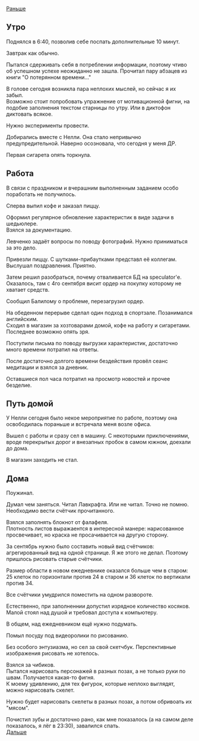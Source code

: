 [Раньше](2020.09.29.md)  
## Утро
Поднялся в 6:40, позволив себе поспать дополнительные 10 минут.

Завтрак как обычно.

Пытался сдерживать себя в потреблении информации, поэтому чтиво об успешном успехе неожиданно не зашла. Прочитал пару абзацев из книги "О потерянном времени..."

В голове сегодня возникла пара неплохих мыслей, но сейчас я их забыл.  
Возможно стоит попробовать упражнение от мотивационной фигни, на подобие заполнения текстом старницы по утру. Или в диктофон диктовать всякое.

Нужно эксперименты провести.

Добирались вместе с Нелли. Она стало непривычно предупредительной. Наверно осозновала, что сегодня у меня ДР.

Первая сигарета опять торкнула.
## Работа
В связи с праздником и вчерашним выполненным заданием особо поработать не получилось.

Сперва выпил кофе и заказал пиццу.

Оформил регулярное обновление характеристик в виде задачи в шедьюлере.  
Взялся за документацию.

Левченко задаёт вопросы по поводу фотографий. Нужно приниматься за это дело.

Привезли пиццу. С шутками-прибаутками представл её коллегам. Выслушал поздравления. Приятно.

Затем решил разобраться, почему отваливается БД на speculator'е. Оказалось, там с 4го сентября висит ордер на покупку которому не хватает средств.

Сообщил Балилому о проблеме, перезагрузил ордер.

На обеденном перерыве сделал один подход в спортзале. Позанимался английским.  
Сходил в магазин за хозтоварами домой, кофе на работу и сигаретами. Последнее возможно опять зря.

Поступили письма по поводу выгрузки характеристик, достаточно много времени потратил на ответы.

После достаточно долгого времени бездействия провёл сеанс медитации и взялся за дневник.

Оставшиеся пол часа потратил на просмотр новостей и прочее безделие.
## Путь домой
У Нелли сегодня было некое мероприятие по работе, поэтому она освободилась пораньше и встречала меня возле офиса.

Вышел с работы и сразу сел в машину. С некоторыми приключениями, вроде перекрытых дорог и внезапных пробок в самом южном, доехали до дома.  

В магазин заходить не стал.
## Дома
Поужинал.

Думал чем заняться. Читал Лавкрафта. Или не читал. Точно не помню. Необходимо вести счётчик прочитанного.

Взялся заполнять блокнот от фалафеля.  
Плотность листов выражаентся в интересной манере: нарисованное просвечивает, но краска не просачивается на другую сторону.

За сентябрь нужно было составить новый вид счётчиков: агрегированный вид на одной странице. Я же этого не делал. Поэтому пришлось рисовать старые счётчики.

Размер области в новом ежедневнике оказался больше чем в старом: 25 клеток по горизонтали против 24 в старом и 36 клеток по вертикали против 34.

Все счётчики умудрился поместить на одном развороте.

Естественно, при заполненнии допустил изрядное количество косяков. Малой стоял над душой и требовал доступа к компьютеру.

В общем, над ежедневником ещё нужно подумать.

Помыл посуду под видеоролики по рисованию.

Без особого энтузиазма, но сел за свой скетчбук. Перспективные изображения рисовать не хотелось. 

Взялся за чибиков.  
Пытался нарисовать персонажей в разных позах, а не только руки по швам. Получается какая-то фигня.  
К моему удивлению, для тех фигурок, которые неплохо выглядят, можно нарисовать скелет.

Нужно будет нарисовать скелеты в разных позах, а потом обривоать их "мясом".

Почистил зубы и достаточно рано, как мне показалось (а на самом деле показалось, я лёг в 23:30), завалился спать.  
[Дальше](2020.10.01.md)